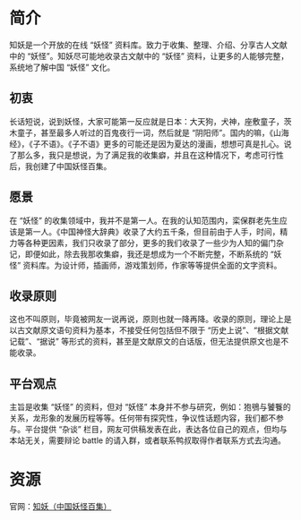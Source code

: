 # 简介

知妖是一个开放的在线 “妖怪” 资料库。致力于收集、整理、介绍、分享古人文献中的 “妖怪”。知妖尽可能地收录古文献中的 “妖怪” 资料，让更多的人能够完整，系统地了解中国 “妖怪” 文化。

## 初衷

长话短说，说到妖怪，大家可能第一反应就是日本：大天狗，犬神，座敷童子，茨木童子，甚至最多人听过的百鬼夜行一词，然后就是 “阴阳师”。国内的嘛，《山海经》，《子不语》。《子不语》更多的可能还是因为夏达的漫画，想想可真是扎心。说了那么多，我只是想说，为了满足我的收集癖，并且在这种情况下，考虑可行性后，我创建了中国妖怪百集。

## 愿景

在 “妖怪” 的收集领域中，我并不是第一人。在我的认知范围内，栾保群老先生应该是第一人。《中国神怪大辞典》收录了大约五千条，但目前由于人手，时间，精力等各种更因素，我们只收录了部分，更多的我们收录了一些少为人知的偏门杂记，即便如此，除去我那收集癖，我还是想成为一个不断完整，不断系统的 “妖怪” 资料库。为设计师，插画师，游戏策划师，作家等等提供全面的文字资料。

## 收录原则

这也不叫原则，毕竟被网友一说再说，原则也就一降再降。收录的原则，理论上是以古文献原文语句资料为基本，不接受任何包括但不限于 “历史上说”、“根据文献记载”、“据说” 等形式的资料，甚至是文献原文的白话版，但无法提供原文也是不能收录。

## 平台观点

主旨是收集 “妖怪” 的资料，但对 “妖怪” 本身并不参与研究，例如：狍鴞与饕餮的关系，龙形象的发展历程等等。任何带有探究性，争议性话题内容，我们都不参与。平台提供 “杂谈” 栏目，网友可供稿发表在此，表达各位自己的观点，但均与本站无关，需要辩论 battle 的请入群，或者联系鸭叔取得作者联系方式去沟通。

# 资源

官网：[知妖（中国妖怪百集）](http://www.cbaigui.com/)
